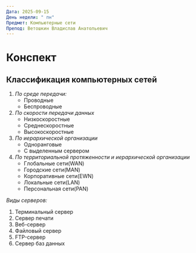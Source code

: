 ```yaml
---
Дата: 2025-09-15
День недели: " пн"
Предмет: Компьютерные сети
Препод: Ветошкин Владислав Анатольевич
---
```

# Конспект
## Классификация компьютерных сетей

1. *По среде передачи:*
	- Проводные
	- Беспроводные
2. *По скорости передачи данных*
	- Низкоскоростные
	- Среднескоростные
	- Высокоскоростные
3. *По иерархической организации*
	- Одноранговые
	- С выделенным сервером 
4. *По территориальной протяженности и иерархической организации*
	- Глобальные сети(WAN)
	- Городские сети(MAN)
	- Корпоративные сети(EWN)
	- Локальные сети(LAN)
	- Персональная сети(PAN)

*Виды серверов:*
1. Терминальный сервер
2. Сервер печати
3. Веб-сервер
4. Файловый сервер
5. FTP-сервер
6. Сервер баз данных